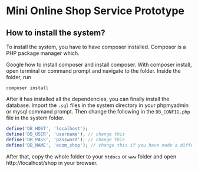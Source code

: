 # Mini Online Shop Service Prototype

## How to install the system?
To install the system, you have to have composer installed. Composer is a PHP package manager which.

Google how to install composer and install composer. With composer install, open terminal or command prompt and navigate to the folder. Inside the folder, run
```
composer install
```
After it has installed all the dependencies, you can finally install the database.
Import the `.sql` files in the system directory in your phpmyadmin or mysql command prompt. Then change the following in the `DB_CONFIG.php` file in the system folder.
```php
define('DB_HOST', 'localhost');
define('DB_USER', 'username'); // change this
define('DB_PASS', 'password'); // change this
define('DB_NAME', 'ecom_shop'); // change this if you have made a different database name
```

After that, copy the whole folder to your `htdocs` or `www` folder and open http://localhost/shop in your browser. 
